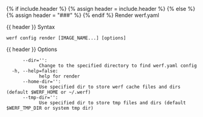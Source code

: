 {% if include.header %}
{% assign header = include.header %}
{% else %}
{% assign header = "###" %}
{% endif %}
Render werf.yaml

{{ header }} Syntax

```shell
werf config render [IMAGE_NAME...] [options]
```

{{ header }} Options

```shell
      --dir='':
            Change to the specified directory to find werf.yaml config
  -h, --help=false:
            help for render
      --home-dir='':
            Use specified dir to store werf cache files and dirs (default $WERF_HOME or ~/.werf)
      --tmp-dir='':
            Use specified dir to store tmp files and dirs (default $WERF_TMP_DIR or system tmp dir)
```

